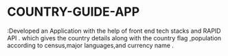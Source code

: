 # COUNTRY-GUIDE-APP
:Developed an Application with the help of front end tech stacks and RAPID API .
which gives the country details along with the country flag ,population according to census,major languages,and currency name .
